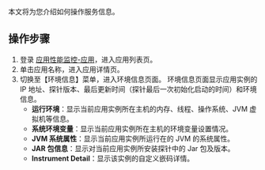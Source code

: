 本文将为您介绍如何操作服务信息。

## 操作步骤

1. 登录 [应用性能监控-应用](https://console.cloud.tencent.com/monitor/tapm/application/list)，进入应用列表页。
2. 单击应用名称，进入应用详情页。
3. 切换至【环境信息】菜单，进入环境信息页面。
 环境信息页面显示应用实例的 IP 地址、探针版本、最后更新时间（探针最后一次初始化启动的时间）和环境信息。
	- **运行环境**：显示当前应用实例所在主机的内存、线程、操作系统、JVM 虚拟机等信息。
	- **系统环境变量**：显示当前应用实例所在主机的环境变量设置情况。
	- **JVM 系统属性**：显示当前应用实例所运行在的 JVM 的系统属性。
	- **JAR 包信息**：显示对当前应用实例所安装探针中的 Jar 包及版本。
	- **Instrument Detail**：显示该实例的自定义嵌码详情。
